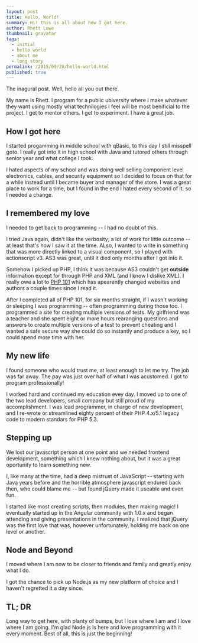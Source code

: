 ```yaml
---
layout: post
title: Hello, World!
summary: Hi! this is all about how I got here.
author: Rhett Lowe
thumbnail: gravatar
tags:
  - initial
  - hello world
  - about me
  - long story
permalink: /2015/09/28/hello-world.html
published: true
---
```


The inagural post. Well, hello all you out there.

My name is Rhett. I program for a public ubiversity where I make whatever they want using mostly what technilogies I feel will be most benificial to the project. I get to mentor others. I get to experiment. I have a great job.


## How I got here

I started progamming in middle school with qBasic, to this day I still misspell goto. I really got into it in high school with Java and tutored others through senior year and what college I took. 

I hated aspects of my school and was doing well selling component level electronics, cables, and security equipment so I decided to focus on that for a while instead until I became buyer and manager of the store. I was a great place to work for a time, but I found in the end I hated every second of it. so I needed a change. 


## I remembered my love

I needed to get back to programming -- I had no doubt of this. 

I tried Java again, didn't like the verbosity; a lot of work for little outcome -- at least that's how I saw it at the time. ALso, I wanted to write in something that was more directly linked to a visual component, so I played with actionscript v3. AS3 was great, until it died only months after I got into it. 

Somehow I picked up PHP, I think it was because AS3 couldn't get **outside** information except for through PHP and XML (and I know I dislike XML). I really owe a lot to [PHP 101][1] which has apearently changed websites and authors a couple times since I read it.

After I completed all of PHP 101, for six months straight, if I wasn't working or sleeping I was programming -- often programming during those too. I programmed a site for creating multiple versions of tests. My girlfriend was a teacher and she spent eight or more hours rearanging questions and answers to create multiple versions of a test to prevent cheating and I wanted a safe secure way she could do so instantly and produce a key, so I could spend more time with her. 


## My new life

I found someone who would trust me, at least enough to let me try. The job was far away. The pay was just over half of what I was acustomed. I got to program professionally!

I worked hard and continued my education evey day. I moved up to one of the two lead developers, small company but  still proud of my accomplishment. I was lead programmer, in charge of new development, and I re-wrote or streamlined eighty percent of their PHP 4.x/5.1 legacy code to modern standars for PHP 5.3. 


## Stepping up

We lost our javascript person at one point and we needed frontend development, something which I knew nothing about, but it was a great oportunity to learn something new.

I, like many at the time, had a deep mistrust of JavaScript -- starting with Java years before and the horrible atmosphere javascript endured back then, who could blame me -- but found jQuery made it useable and even fun.

I started like most creating scripts, then modules, then making magic! I eventually started up in the Angular community with 1.0.x and began attending and giving presentations in the community. I realized that jQuery was the first love that was, however unfortunately, holding me back on one level or another. 


## Node and Beyond

I moved where I am now to be closer to friends and family and greatly enjoy what I do.

I got the chance to pick up Node.js as my new platform of choice and I haven't regretted it a day since.


## TL; DR
 
Long way to get here, with planty of bumps, but I love where I am and I love where I am going. I'm glad Node.js is here and love programming with it every moment. Best of all, this is just the beginning!


[1]: http://devzone.zend.com/6/php-101-php-for-the-absolute-beginner/
